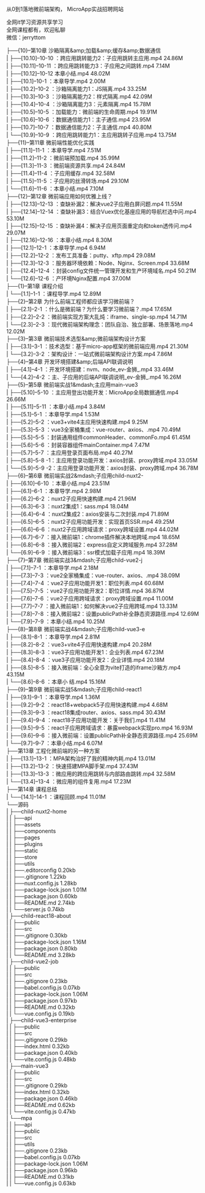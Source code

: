 从0到1落地微前端架构， MicroApp实战招聘网站

全网it学习资源共享学习<br>全网课程都有，欢迎私聊<br>微信：jerryttom<br>

├──{10}–第10章 沙箱隔离&amp;amp;加载&amp;amp;缓存&amp;amp;数据通信<br> | ├──[10.10]–10-10 ：跨应用跳转能力2：子应用跳转主应用.mp4 24.86M<br> | ├──[10.11]–10-11 ：跨应用跳转能力3：子应用之间跳转.mp4 7.14M<br> | ├──[10.12]–10-12 本章小结.mp4 48.02M<br> | ├──[10.1]–10-1 ：本章导学.mp4 2.00M<br> | ├──[10.2]–10-2 ：沙箱隔离能力1：JS隔离.mp4 33.25M<br> | ├──[10.3]–10-3 ：沙箱隔离能力2：样式隔离.mp4 42.09M<br> | ├──[10.4]–10-4 ：沙箱隔离能力3：元素隔离.mp4 15.78M<br> | ├──[10.5]–10-5 ：加载能力：微前端的生命周期.mp4 19.91M<br> | ├──[10.6]–10-6 ：数据通信能力1：主子通信.mp4 23.95M<br> | ├──[10.7]–10-7 ：数据通信能力2：子主通信.mp4 40.80M<br> | └──[10.9]–10-9 ：跨应用跳转能力1：主应用跳转子应用.mp4 13.75M<br> ├──{11}–第11章 微前端性能优化实践<br> | ├──[11.1]–11-1 ：本章导学.mp4 7.51M<br> | ├──[11.2]–11-2 ：微前端预加载.mp4 35.99M<br> | ├──[11.3]–11-3 ：微前端资源共享.mp4 24.84M<br> | ├──[11.4]–11-4 ：子应用缓存.mp4 32.58M<br> | ├──[11.5]–11-5 ：子应用的丝滑转场.mp4 29.10M<br> | └──[11.6]–11-6 ：本章小结.mp4 7.10M<br> ├──{12}–第12章 微前端应用如何优雅上线？<br> | ├──[12.13]–12-13 ：查缺补漏2：解决vue2子应用白屏问题.mp4 11.55M<br> | ├──[12.14]–12-14 ：查缺补漏3：结合Vuex优化基座应用的导航栏选中问.mp4 53.10M<br> | ├──[12.15]–12-15 ：查缺补漏4：解决子应用页面重定向和token透传问.mp4 29.07M<br> | ├──[12.16]–12-16 ：本章小结.mp4 8.30M<br> | ├──[12.1]–12-1 ：本章导学.mp4 6.94M<br> | ├──[12.2]–12-2 ：发布工具准备：putty、xftp.mp4 29.08M<br> | ├──[12.3]–12-3 ：服务器环境依赖：Node、Nginx、Screen.mp4 33.68M<br> | ├──[12.4]–12-4 ：封装config文件统一管理开发和生产环境域名.mp4 50.21M<br> | └──[12.6]–12-6 ：产环境Nginx配置.mp4 37.00M<br> ├──{1}–第1章 课程介绍<br> | └──[1.1]–1-1 ：课程导学.mp4 12.89M<br> ├──{2}–第2章 为什么前端工程师都应该学习微前端？<br> | ├──[2.1]–2-1 ：什么是微前端？为什么要学习微前端？.mp4 17.65M<br> | ├──[2.2]–2-2 ：微前端实现方案大乱炖：iframe、single-sp.mp4 14.71M<br> | └──[2.3]–2-3 ：现代微前端架构理念：团队自治、独立部署、场景落地.mp4 12.02M<br> ├──{3}–第3章 微前端技术选型&amp;amp;微前端架构设计方案<br> | ├──[3.1]–3-1 ：技术选型：基于micro-app框架的微前端应用.mp4 21.30M<br> | └──[3.2]–3-2 ：架构设计：一站式微前端架构设计方案.mp4 7.86M<br> ├──{4}–第4章 开发环境搭建&amp;amp;后端API联调说明<br> | ├──[4.1]–4-1 ：开发环境搭建：nvm、node_ev-金狮_.mp4 33.46M<br> | └──[4.2]–4-2 ：主、子应用的后端API联调说明_ev-金狮_.mp4 16.26M<br> ├──{5}–第5章 微前端实战1&amp;mdash;主应用main-vue3<br> | ├──[5.10]–5-10 ：主应用登出功能开发：MicroApp全局数据通信.mp4 26.66M<br> | ├──[5.11]–5-11 ：本章小结.mp4 3.84M<br> | ├──[5.1]–5-1 ：本章导学.mp4 1.53M<br> | ├──[5.2]–5-2 ：vue3+vite4主应用快速构建.mp4 9.25M<br> | ├──[5.3]–5-3 ：vue3全家桶集成：vue-router、axios、.mp4 70.49M<br> | ├──[5.5]–5-5 ：封装通用组件commonHeader、commonFo.mp4 61.45M<br> | ├──[5.6]–5-6 ：封装容器组件mainContainer.mp4 7.47M<br> | ├──[5.7]–5-7 ：主应用登录页面布局.mp4 40.27M<br> | ├──[5.8]–5-8 -1：主应用登录功能开发：axios封装、proxy跨域.mp4 33.05M<br> | └──[5.9]–5-9 -2：主应用登录功能开发：axios封装、proxy跨域.mp4 36.78M<br> ├──{6}–第6章 微前端实战2&amp;mdash;子应用child-nuxt2-<br> | ├──[6.10]–6-10 ：本章小结.mp4 23.51M<br> | ├──[6.1]–6-1 ：本章导学.mp4 2.98M<br> | ├──[6.2]–6-2 ：nuxt2子应用快速构建.mp4 21.96M<br> | ├──[6.3]–6-3 ：nuxt2集成1：sass.mp4 18.04M<br> | ├──[6.4]–6-4 ：nuxt2集成2：axios安装与二次封装.mp4 71.89M<br> | ├──[6.5]–6-5 ：nuxt2子应用功能开发：实现首页SSR.mp4 49.25M<br> | ├──[6.6]–6-6 ：nuxt2子应用跨域请求：proxy跨域设置.mp4 44.02M<br> | ├──[6.7]–6-7 ：接入微前端1：chrome插件解决本地跨域.mp4 18.65M<br> | ├──[6.8]–6-8 ：接入微前端2：express自定义跨域服务.mp4 37.28M<br> | └──[6.9]–6-9 ：接入微前端3：ssr模式加载子应用.mp4 18.39M<br> ├──{7}–第7章 微前端实战3&amp;mdash;子应用child-vue2-j<br> | ├──[7.1]–7-1 ：本章导学.mp4 2.18M<br> | ├──[7.3]–7-3 ：vue2全家桶集成：vue-router、axios、.mp4 38.09M<br> | ├──[7.4]–7-4 ：vue2子应用功能开发1：职位列表.mp4 60.68M<br> | ├──[7.5]–7-5 ：vue2子应用功能开发2：职位详情.mp4 36.87M<br> | ├──[7.6]–7-6 ：vue2子应用跨域请求：proxy跨域设置.mp4 11.00M<br> | ├──[7.7]–7-7 ：接入微前端1：如何解决vue2子应用跨域.mp4 13.33M<br> | ├──[7.8]–7-8 ：接入微前端2：设置publicPath补全静态资源路径.mp4 12.69M<br> | └──[7.9]–7-9 ：本章小结.mp4 10.25M<br> ├──{8}–第8章 微前端实战4&amp;mdash;子应用child-vue3-e<br> | ├──[8.1]–8-1 ：本章导学.mp4 2.81M<br> | ├──[8.2]–8-2 ：vue3+vite4子应用快速构建.mp4 20.28M<br> | ├──[8.3]–8-3 ：vue3子应用功能开发1：企业列表.mp4 67.23M<br> | ├──[8.4]–8-4 ：vue3子应用功能开发2：企业详情.mp4 20.18M<br> | ├──[8.5]–8-5 ：接入微前端：全心全意为vite打造的iframe沙箱方.mp4 43.15M<br> | └──[8.6]–8-6 ：本章小 结.mp4 15.16M<br> ├──{9}–第9章 微前端实战5&amp;mdash;子应用child-react1<br> | ├──[9.1]–9-1 ：本章导学.mp4 1.36M<br> | ├──[9.2]–9-2 ：react18+webpack5子应用快速构建.mp4 4.68M<br> | ├──[9.3]–9-3 ：react18集成router、axios、sass.mp4 30.43M<br> | ├──[9.4]–9-4 ：react18子应用功能开发：关于我们.mp4 11.41M<br> | ├──[9.5]–9-5 ：react子应用跨域请求：暴露webpack实现pro.mp4 16.93M<br> | ├──[9.6]–9-6 ：接入微前端：设置publicPath补全静态资源路径.mp4 25.69M<br> | └──[9.7]–9-7 ：本章小结.mp4 6.07M<br> ├──第13章 工程化微前端的另一种方案<br> | ├──[13.1]–13-1 ：MPA架构治好了我的精神内耗.mp4 13.01M<br> | ├──[13.2]–13-2 ：快速搭建MPA脚手架.mp4 37.43M<br> | ├──[13.3]–13-3 ：微应用的跨应用跳转与内部路由跳转.mp4 32.58M<br> | └──[13.4]–13-4 ：微应用的组件复用.mp4 17.23M<br> ├──第14章 课程总结<br> | └──[14.1]–14-1 ：课程回顾.mp4 11.01M<br> └──源码<br> | ├──child-nuxt2-home<br> | | ├──api<br> | | ├──assets<br> | | ├──components<br> | | ├──pages<br> | | ├──plugins<br> | | ├──static<br> | | ├──store<br> | | ├──utils<br> | | ├──.editorconfig 0.20kb<br> | | ├──.gitignore 1.22kb<br> | | ├──nuxt.config.js 1.28kb<br> | | ├──package-lock.json 1.01M<br> | | ├──package.json 0.60kb<br> | | ├──README.md 2.74kb<br> | | └──server.js 0.74kb<br> | ├──child-react18-about<br> | | ├──public<br> | | ├──src<br> | | ├──.gitignore 0.30kb<br> | | ├──package-lock.json 1.16M<br> | | ├──package.json 0.80kb<br> | | └──README.md 3.28kb<br> | ├──child-vue2-job<br> | | ├──public<br> | | ├──src<br> | | ├──.gitignore 0.23kb<br> | | ├──babel.config.js 0.07kb<br> | | ├──package-lock.json 1.06M<br> | | ├──package.json 0.97kb<br> | | ├──README.md 0.32kb<br> | | └──vue.config.js 0.19kb<br> | ├──child-vue3-enterprise<br> | | ├──public<br> | | ├──src<br> | | ├──.gitignore 0.29kb<br> | | ├──index.html 0.32kb<br> | | ├──package.json 0.40kb<br> | | └──vite.config.js 0.48kb<br> | ├──main-vue3<br> | | ├──public<br> | | ├──src<br> | | ├──.gitignore 0.29kb<br> | | ├──index.html 0.32kb<br> | | ├──package.json 0.46kb<br> | | ├──README.md 0.62kb<br> | | └──vite.config.js 0.47kb<br> | └──mpa<br> | | ├──api<br> | | ├──public<br> | | ├──src<br> | | ├──utils<br> | | ├──.gitignore 0.23kb<br> | | ├──babel.config.js 0.07kb<br> | | ├──package-lock.json 1.06M<br> | | ├──package.json 0.96kb<br> | | ├──README.md 0.31kb<br> | | └──vue.config.js 0.63kb